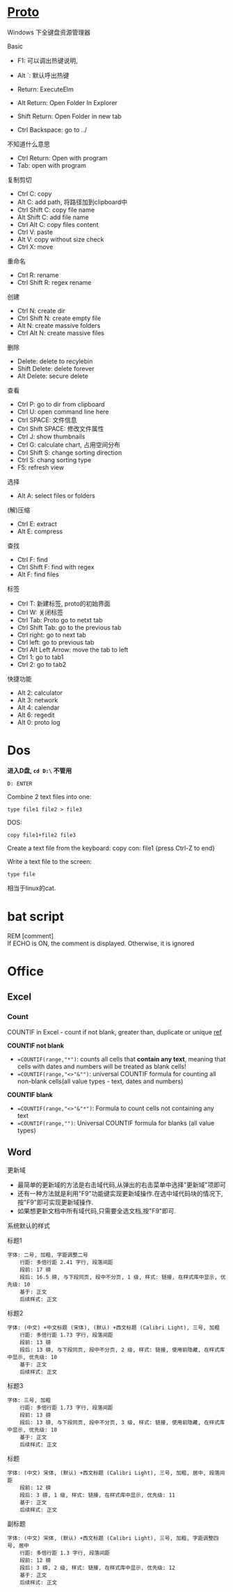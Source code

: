 # [Proto](http://miechu.pl/proto/)
Windows 下全键盘资源管理器

Basic

- F1: 可以调出热键说明,
- Alt \`: 默认呼出热键

- Return: ExecuteElm
- Alt Return: Open Folder In Explorer
- Shift Return: Open Folder in new tab
- Ctrl Backspace: go to ../

不知道什么意思

- Ctrl Return: Open with program
- Tab: open with program

复制剪切

- Ctrl C: copy
- Alt C: add path, 将路径加到clipboard中
- Ctrl Shift C: copy file name
- Alt Shift C: add file name
- Ctrl Alt C: copy files content
- Ctrl V: paste
- Alt V: copy without size check
- Ctrl X: move

重命名

- Ctrl R: rename
- Ctrl Shift R: regex rename

创建

- Ctrl N: create dir
- Ctrl Shift N: create empty file
- Alt N: create massive folders
- Ctrl Alt N: create massive files

删除

- Delete: delete to recylebin
- Shift Delete: delete forever
- Alt Delete: secure delete

查看

- Ctrl P: go to dir from clipboard
- Ctrl U: open command line here
- Ctrl SPACE: 文件信息
- Ctrl Shift SPACE: 修改文件属性
- Ctrl J: show thumbnails
- Ctrl G: calculate chart, 占用空间分布
- Ctrl Shift S: change sorting direction
- Ctrl S: chang sorting type
- F5: refresh view

选择

- Alt A: select files or folders

(解)压缩

- Ctrl E: extract
- Alt E: compress

查找

- Ctrl F: find
- Ctrl Shift F: find with regex
- Alt F: find files

标签

- Ctrl T: 新建标签, proto的初始界面
- Ctrl W: 关闭标签
- Ctrl Tab: Proto go to netxt tab
- Ctrl Shift Tab: go to the previous tab
- Ctrl right: go to next tab
- Ctrl left: go to previous tab
- Ctrl Alt Left Arrow: move the tab to left
- Ctrl 1: go to tab1
- Ctrl 2: go to tab2

快捷功能

- Alt 2: calculator
- Alt 3: network
- Alt 4: calendar
- Alt 6: regedit
- Alt 0: proto log

# Dos
**进入D盘, `cd D:\` 不管用**  
```
D: ENTER
```

Combine 2 text files into one:
```
type file1 file2 > file3
```
DOS:
```
copy file1+file2 file3
```
Create a text file from the keyboard: copy con: file1 {press Ctrl-Z to end}

Write a text file to the screen: 
```
type file
```
相当于linux的cat.

# bat script
REM [comment]  
If ECHO is ON, the comment is displayed. Otherwise, it is ignored

# Office
## Excel
### Count
COUNTIF in Excel - count if not blank, greater than, duplicate or unique
[ref](https://www.ablebits.com/office-addins-blog/2014/07/02/excel-countif-examples/)

**COUNTIF not blank**  
- `=COUNTIF(range,"*")`: counts all cells that **contain any text**, meaning that cells with dates and numbers will be treated as blank cells!
- `=COUNTIF(range,"<>"&"")`:  universal COUNTIF formula for counting all non-blank cells(all value types - text, dates and numbers)

**COUNTIF blank**  
- `=COUNTIF(range,"<>"&"*")`:  Formula to count cells not containing any text
- `=COUNTIF(range,"")`: Universal COUNTIF formula for blanks (all value types)

## Word
更新域

- 最简单的更新域的方法是右击域代码,从弹出的右击菜单中选择"更新域"项即可
- 还有一种方法就是利用"F9"功能键实现更新域操作.在选中域代码块的情况下,按"F9"即可实现更新域操作.
- 如果想更新文档中所有域代码,只需要全选文档,按"F9"即可.

系统默认的样式

标题1
```
字体: 二号, 加粗, 字距调整二号
    行距: 多倍行距 2.41 字行, 段落间距
    段前: 17 磅
    段后: 16.5 磅, 与下段同页, 段中不分页, 1 级, 样式: 链接, 在样式库中显示, 优先级: 10
    基于: 正文
    后续样式: 正文
```

标题2
```
字体: (中文) +中文标题 (宋体), (默认) +西文标题 (Calibri Light), 三号, 加粗
    行距: 多倍行距 1.73 字行, 段落间距
    段前: 13 磅
    段后: 13 磅, 与下段同页, 段中不分页, 2 级, 样式: 链接, 使用前隐藏, 在样式库中显示, 优先级: 10
    基于: 正文
    后续样式: 正文
```

标题3
```
字体: 三号, 加粗
    行距: 多倍行距 1.73 字行, 段落间距
    段前: 13 磅
    段后: 13 磅, 与下段同页, 段中不分页, 3 级, 样式: 链接, 使用前隐藏, 在样式库中显示, 优先级: 10
    基于: 正文
    后续样式: 正文
```

标题
```
字体: (中文) 宋体, (默认) +西文标题 (Calibri Light), 三号, 加粗, 居中, 段落间距
    段前: 12 磅
    段后: 3 磅, 1 级, 样式: 链接, 在样式库中显示, 优先级: 11
    基于: 正文
    后续样式: 正文
```

副标题
```
字体: (中文) 宋体, (默认) +西文标题 (Calibri Light), 三号, 加粗, 字距调整四号, 居中
    行距: 多倍行距 1.3 字行, 段落间距
    段前: 12 磅
    段后: 3 磅, 2 级, 样式: 链接, 在样式库中显示, 优先级: 12
    基于: 正文
    后续样式: 正文
```

